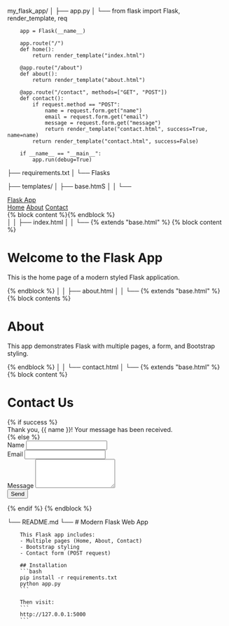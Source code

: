my_flask_app/
│
├── app.py
│   └──
        from flask import Flask, render_template, req

        app = Flask(__name__)

        app.route("/")
        def home():
            return render_template("index.html")

        @app.route("/about")
        def about():
            return render_template("about.html")

        @app.route("/contact", methods=["GET", "POST"])
        def contact():
            if request.method == "POST":
                name = request.form.get("name")
                email = request.form.get("email")
                message = request.form.get("message")
                return render_template("contact.html", success=True, name=name)
            return render_template("contact.html", success=False)

        if __name__ == "__main__":
            app.run(debug=True)

├── requirements.txt
│   └──
        Flasks

├── templates/
│   ├── base.htmS
│   │   └──
                <!DOCTYPE html>
                <html lang="en">
                <head>
                    <meta charset="UTF-8">
                    <meta name="viewport" content="width=device-width, initial-scale=1.0">
                    <title>{{ title if title else "Flask App" }}</title>
                    <link href="https://cdn.jsdelivr.net/npm/bootstrap@5.3.0/dist/css/bootstrap.min.css" rel="stylesheet">
                </head>
                <body>
                    <nav class="navbar navbar-expand-lg navbar-dark bg-dark">
                        <div class="container">
                            <a class="navbar-brand" href="/">Flask App</a>
                            <div>
                                <a class="nav-link d-inline text-white" href="/">Home</a>
                                <a class="nav-link d-inline text-white" href="/about">About</a>
                                <a class="nav-link d-inline text-white" href="/contact">Contact</a>
                            </div>
                        </div>
                    </nav>
                    <div class="container mt-4">
                        {% block content %}{% endblock %}
                    </div>
                </body>
                </html>
│
│   ├── index.html
│   │   └──
                {% extends "base.html" %}
                {% block content %}
                <h1>Welcome to the Flask App</h1>
                <p class="lead">This is the home page of a modern styled Flask application.</p>
                {% endblock %}
│
│   ├── about.html
│   │   └──
                {% extends "base.html" %}
                {% block contents %}
                <h1>About</h1>
                <p>This app demonstrates Flask with multiple pages, a form, and Bootstrap styling.</p>
                {% endblock %}
│
│   └── contact.html
│       └──
                {% extends "base.html" %}
                {% block content %}
                <h1>Contact Us</h1>
                {% if success %}
                    <div class="alert alert-success">Thank you, {{ name }}! Your message has been received.</div>
                {% else %}
                    <form method="POST">
                        <div class="mb-3">
                            <label class="form-label">Name</label>
                            <input type="text" class="form-control" name="name" required>
                        </div>
                        <div class="mb-3">
                            <label class="form-label">Email</label>
                            <input type="email" class="form-control" name="email" required>
                        </div>
                        <div class="mb-3">
                            <label class="form-label">Message</label>
                            <textarea class="form-control" name="message" rows="4" required></textarea>
                        </div>
                        <button type="submit" class="btn btn-primary">Send</button>
                    </form>
                {% endif %}
                {% endblock %}

└── README.md
    └──
        # Modern Flask Web App 

        This Flask app includes:
        - Multiple pages (Home, About, Contact)
        - Bootstrap styling
        - Contact form (POST request)

        ## Installation
        ```bash
        pip install -r requirements.txt
        python app.py
        ```

        Then visit:
        ```
        http://127.0.0.1:5000
        ```

